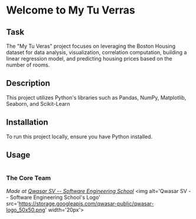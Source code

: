 # Welcome to My Tu Verras


## Task


The "My Tu Veras" project focuses on leveraging the Boston Housing dataset for data analysis, visualization, correlation computation, building a linear regression model, and predicting housing prices based on the number of rooms.


## Description
This project utilizes Python's libraries such as Pandas, NumPy, Matplotlib, Seaborn, and Scikit-Learn 

## Installation
To run this project locally, ensure you have Python installed.

## Usage
```

```

### The Core Team


<span><i>Made at <a href='https://qwasar.io'>Qwasar SV -- Software Engineering School</a></i></span>
<span><img alt='Qwasar SV -- Software Engineering School's Logo' src='https://storage.googleapis.com/qwasar-public/qwasar-logo_50x50.png' width='20px'></span>

